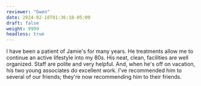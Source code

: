 ```yaml
---
reviewer: "Gwen"
date: 2024-02-18T01:36:18-05:00
draft: false
weight: 9999
headless: true
---
```


I have been a patient of Jamie's for many years.  He treatments allow me to continue an active lifestyle into my 80s.  His neat, clean, facilities are well organized.  Staff are polite and very helpful.  And, when he's off on vacation, his two young associates do excellent work.  I've recommended him to several of our friends; they're now recommending him to their friends.